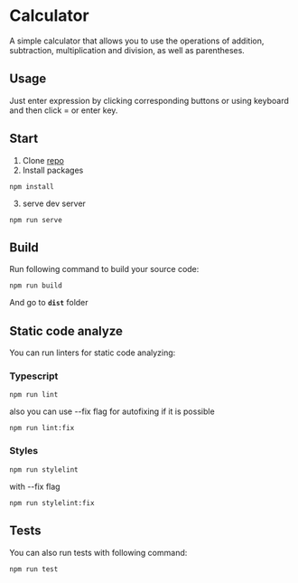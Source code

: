 # Calculator

A simple calculator that allows you to use the operations of addition, subtraction, multiplication and division, as well as parentheses.

## Usage

Just enter expression by clicking corresponding buttons or using keyboard and then click = or enter key.

## Start

1. Clone [repo](https://github.com/OwtmPatrick/calc-ts)
2. Install packages

```
npm install
```

3. serve dev server

```
npm run serve
```

## Build

Run following command to build your source code:

```
npm run build
```

And go to <code><b>dist</b></code> folder

## Static code analyze

You can run linters for static code analyzing:

### Typescript

```
npm run lint
```

also you can use --fix flag for autofixing if it is possible

```
npm run lint:fix
```

### Styles

```
npm run stylelint
```

with --fix flag

```
npm run stylelint:fix
```

## Tests

You can also run tests with following command:

```
npm run test
```